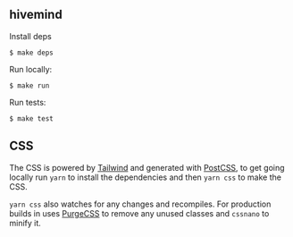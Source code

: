 hivemind
--------

Install deps

```
$ make deps
```

Run locally:

```
$ make run
```

Run tests:

```
$ make test
```

## CSS

The CSS is powered by [Tailwind] and generated with [PostCSS], to get going locally run `yarn` to install the dependencies and then `yarn css` to make the CSS.

`yarn css` also watches for any changes and recompiles. For production builds in uses [PurgeCSS] to remove any unused classes and `cssnano` to minify it.



[Tailwind]: https://tailwindcss.com/
[PostCSS]: https://postcss.org/
[PurgeCSS]: https://purgecss.com
